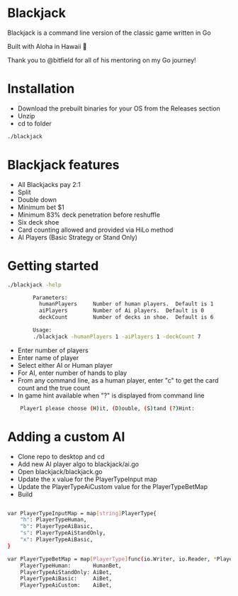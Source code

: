 # Blackjack

Blackjack is a command line version of the classic game written in Go

Built with Aloha in Hawaii 🌊

Thank you to @bitfield for all of his mentoring on my Go journey!


# Installation

* Download the prebuilt binaries for your OS from the Releases section
* Unzip
* cd to folder
```bash
./blackjack
```

# Blackjack features
* All Blackjacks pay 2:1
* Split
* Double down
* Minimum bet $1
* Minimum 83% deck penetration before reshuffle
* Six deck shoe
* Card counting allowed and provided via HiLo method
* AI Players (Basic Strategy or Stand Only)


# Getting started
```bash
./blackjack -help

        Parameters:
          humanPlayers     Number of human players.  Default is 1
          aiPlayers        Number of Ai players.  Default is 0
          deckCount        Number of decks in shoe.  Default is 6

        Usage:
        ./blackjack -humanPlayers 1 -aiPlayers 1 -deckCount 7
```
* Enter number of players
* Enter name of player
* Select either AI or Human player
* For AI, enter number of hands to play
* From any command line, as a human player, enter "c" to get the card count and the true count
* In game hint available when "?" is displayed from command line
```bash
	Player1 please choose (H)it, (D)ouble, (S)tand (?)Hint: 
```


# Adding a custom AI
* Clone repo to desktop and cd
* Add new AI player algo to blackjack/ai.go
* Open blackjack/blackjack.go
* Update the x value for the PlayerTypeInput map
* Update the PlayerTypeAiCustom value for the PlayerTypeBetMap
* Build

```bash

var PlayerTypeInputMap = map[string]PlayerType{
	"h": PlayerTypeHuman,
	"b": PlayerTypeAiBasic,
	"s": PlayerTypeAiStandOnly,
	"x": PlayerTypeAiBasic,
}

var PlayerTypeBetMap = map[PlayerType]func(io.Writer, io.Reader, *Player, int, CardCounter) error{
	PlayerTypeHuman:       HumanBet,
	PlayerTypeAiStandOnly: AiBet,
	PlayerTypeAiBasic:     AiBet,
	PlayerTypeAiCustom:    AiBet,
  
```








